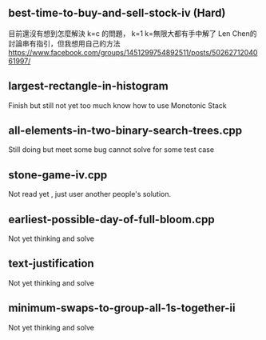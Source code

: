 
## best-time-to-buy-and-sell-stock-iv (Hard)
目前還沒有想到怎麼解決 k=c 的問題， k=1 k=無限大都有手中解了 
Len Chen的討論串有指引，但我想用自己的方法
https://www.facebook.com/groups/1451299754892511/posts/5026271204061997/

## largest-rectangle-in-histogram
Finish but still not yet too much know how to use Monotonic Stack

## all-elements-in-two-binary-search-trees.cpp
Still doing but meet some bug cannot solve for some test case

## stone-game-iv.cpp
Not read yet , just user another people's solution. 

## earliest-possible-day-of-full-bloom.cpp
Not yet thinking and solve

## text-justification
Not yet thinking and solve

## minimum-swaps-to-group-all-1s-together-ii
Not yet thinking and solve

